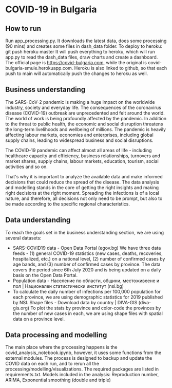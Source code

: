 # COVID-19 in Bulgaria

## How to run
Run app_processing.py. It downloads the latest data, does some processing (90 mins) and creates some files in dash_data folder.
To deploy to heroku:
git push heroku master
It will push everything to heroku, which will run app.py to read the dash_data files, draw charts and create a dashboard.
The official page is https://covid-bulgaria.com, while the original is covid-bulgaria-smule.herokuapp.com.
Heroku is also linked to github, so that each push to main will automatically push the changes to heroku as well.

## Business understanding
The SARS-CoV-2 pandemic is making a huge impact on the worldwide industry, society and everyday life. The consequences of the coronavirus disease (COVID-19) outbreak are unprecedented and felt around the world. The world of work is being profoundly affected by the pandemic. In addition to the threat to public health, the economic and social disruption threatens the long-term livelihoods and wellbeing of millions. The pandemic is heavily affecting labour markets, economies and enterprises, including global supply chains, leading to widespread business and social disruptions.

The COVID-19 pandemic can affect almost all areas of life - including healthcare capacity and efficiency, business relationships, turnovers and market shares, supply chains, labour markets, education, tourism, social activities and so on.

That's why it is important to analyze the available data and make informed decisions that could reduce the spread of the disease. The data analysis and modelling stands in the core of getting the right insights and making right decisions at the right moment. Spreading the infections is of a local nature, and therefore, all decisions not only need to be prompt, but also to be made according to the specific regional characteristics.

## Data understanding
To reach the goals set in the business understanding section, we are using several datasets:

- SARS-COVID19 data - Open Data Portal (egov.bg)
We have three data feeds - (1) general COVID-19 statistics (new cases, deaths, recoveries, hospitalized, etc.) on a national level, (2) number of confirmed cases by age bands, and (3) number of confirmed cases by province. The data covers the period since 6th July 2020 and is being updated on a daily basis on the Open Data Portal.
- Population data - Население по области, общини, местоживеене и пол | Национален статистически институт (nsi.bg)
- To calculate the daily number of infections per 100,000 population for each province, we are using demographic statistics for 2019 published by NSI.
Shape files - Download data by country | DIVA-GIS (diva-gis.org)
To plot the stats by province and color-code the provinces by the number of new cases in each, we are using shape files with spatial data on a province level.

## Data processing and modelling
The main place where the processing happens is the covid_analysis_notebook.ipynb, however, it uses some functions from the external modules. The process is designed to backup and update the COVID data on each run, and to rerun all the processing/modelling/visualizations.
The required packages are listed in requirements.txt.
Models included in the analysis: Reproduction number, ARIMA, Exponential smoothing (double and triple)